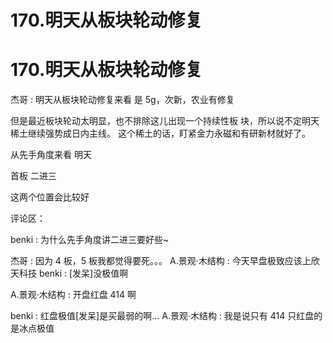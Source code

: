 # 170.明天从板块轮动修复

# 170.明天从板块轮动修复

杰哥 : 明天从板块轮动修复来看 是 5g，次新，农业有修复

但是最近板块轮动太明显，也不排除这儿出现一个持续性板 块，所以说不定明天稀土继续强势成日内主线。 这个稀土的话，盯紧金力永磁和有研新材就好了。

从先手角度来看 明天

首板 二进三

这两个位置会比较好

评论区：

benki : 为什么先手角度讲二进三要好些~

杰哥 : 因为 4 板，5 板我都觉得要死。。。 A.景观·木结构 : 今天早盘极致应该上欣天科技 benki : [发呆]没极值啊

A.景观·木结构 : 开盘红盘 414 啊

benki : 红盘极值[发呆]是买最弱的啊… A.景观·木结构 : 我是说只有 414 只红盘的 是冰点极值